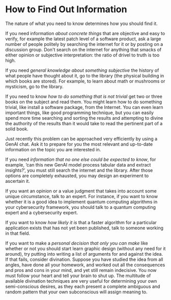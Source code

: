 # How to Find Out Information

The nature of what you need to know determines how you should find it.

If you need information *about concrete things* that are objective and easy to verify, for example the latest patch level of a software product, ask a large number of people politely by searching the internet for it or by posting on a discussion group. Don't search on the internet for anything that smacks of either opinion or subjective interpretation: the ratio of drivel to truth is too high.

If you need *general knowledge about something subjective* the history of what people have thought about it, go to the library (the physical building in which books are stored). For example, to learn about math or mushrooms or mysticism, go to the library.

If you need to know *how to do something that is not trivial* get two or three books on the subject and read them. You might learn how to do something trivial, like install a software package, from the Internet. You can even learn important things, like good programming technique, but you can easily spend more time searching and sorting the results and attempting to divine the authority of the results than it would take to read the pertinent part of a solid book.

Just recently this problem can be approached very efficiently by using a GenAI chat. Ask it to prepare for you the most relevant and up-to-date information on the topic you are interested in.

If you need *information that no one else could be expected to know*, for example, ‘can this new GenAI model process tabular data and extract insights?’, you must still search the internet and the library. After those options are completely exhausted, you may design an experiment to ascertain it.

If you want an opinion or a value judgment that takes into account some unique circumstance, talk to an expert. For instance, if you want to know whether it is a good idea to implement quantum computing algorithms in your cybersecurity framework, you should talk to a quantum computing expert and a cybersecurity expert.

If you want to know *how likely it is* that a faster algorithm for a particular application exists that has not yet been published, talk to someone working in that field.

If you want to make a *personal decision that only you can make* like whether or not you should start learn graphic design (without any need for it around), try putting into writing a list of arguments for and against the idea. If that fails, consider divination. Suppose you have studied the idea from all angles, have done all your homework, and worked out all the consequences and pros and cons in your mind, and yet still remain indecisive. You now must follow your heart and tell your brain to shut up. The multitude of available divination techniques are very useful for determining your own semi-conscious desires, as they each present a complete ambiguous and random pattern that your own subconscious will assign meaning to.

<!-- Next [How to Utilize People as Information Sources](04-How-to-Utilize-People-as-Information-Sources.md) -->
